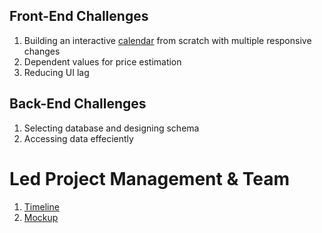 ## Front-End Challenges
1) Building an interactive [calendar](./design/mockup.md) from scratch with multiple responsive changes
2) Dependent values for price estimation
3) Reducing UI lag

## Back-End Challenges
1) Selecting database and designing schema
2) Accessing data effeciently

# Led Project Management & Team
1) [Timeline](./design/timeline.md)
2) [Mockup](./design/mockup.md)
